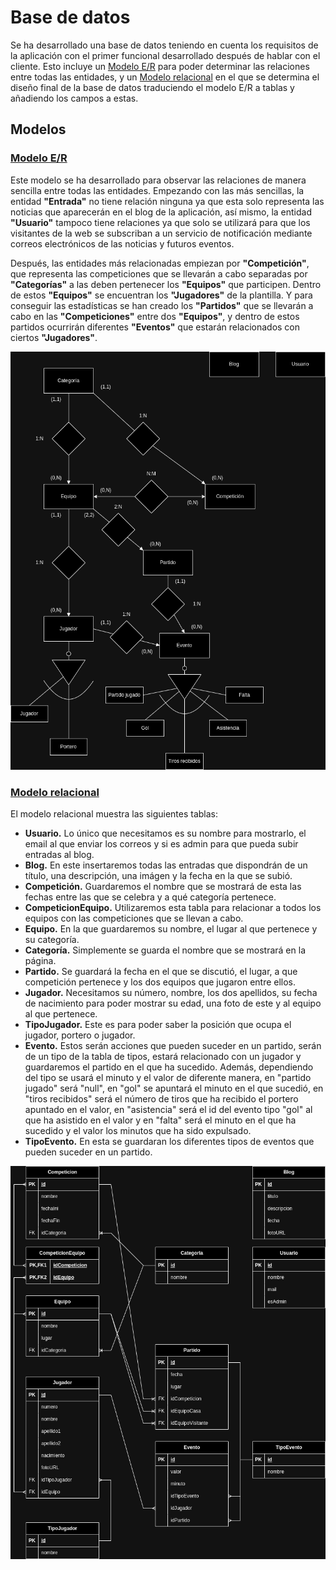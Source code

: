 # Base de datos

Se ha desarrollado una base de datos teniendo en cuenta los requisitos de la
aplicación con el primer funcional desarrollado después de hablar con el
cliente. Esto incluye un [Modelo E/R](#modelo-er) para poder determinar las
relaciones entre todas las entidades, y un
[Modelo relacional](#modelo-relacional) en el que se determina el diseño final
de la base de datos traduciendo el modelo E/R a tablas y añadiendo los campos a estas.

## Modelos

### [Modelo E/R](./design/diagramaERCochinillos.drawio)

Este modelo se ha desarrollado para observar las relaciones de manera sencilla
entre todas las entidades. Empezando con las más sencillas, la entidad
**"Entrada"** no tiene relación ninguna ya que esta solo representa
las noticias que aparecerán en el blog de la aplicación, así mismo, la entidad
**"Usuario"** tampoco tiene relaciones ya que solo se utilizará para que los
visitantes de la web se subscriban a un servicio de notificación mediante
correos electrónicos de las noticias y futuros eventos.

Después, las entidades más relacionadas empiezan por **"Competición"**, que
representa las competiciones que se llevarán
a cabo separadas por **"Categorías"** a las deben pertenecer los **"Equipos"**
que participen. Dentro de estos **"Equipos"** se encuentran los **"Jugadores"**
de la plantilla. Y para conseguir las estadísticas se han creado los
**"Partidos"** que se llevarán a cabo en las **"Competiciones"** entre dos
**"Equipos"**, y dentro de estos partidos ocurrirán diferentes
**"Eventos"** que estarán relacionados con ciertos **"Jugadores"**.

<p align="center" width="100%">
    <img src="./design/diagramaERCochinillos.drawio.png" alt="Modelo E/R" title="Modelo E/R" />
</p>

### [Modelo relacional](./design/diagramaRelacionalCochinillos.drawio)

El modelo relacional muestra las siguientes tablas:

- **Usuario.** Lo único que necesitamos es su nombre para mostrarlo, el email al
    que enviar los correos y si es admin para que pueda subir entradas al blog.
- **Blog.** En este insertaremos todas las entradas que dispondrán de un título,
    una descripción, una imágen y la fecha en la que se subió.
- **Competición.** Guardaremos el nombre que se mostrará de esta las fechas
    entre las que se celebra y a qué categoría pertenece.
- **CompeticionEquipo.** Utilizaremos esta tabla para relacionar a todos los
    equipos con las competiciones que se llevan a cabo.
- **Equipo.** En la que guardaremos su nombre, el lugar al que pertenece y su categoría.
- **Categoría.** Simplemente se guarda el nombre que se mostrará en la página.
- **Partido.** Se guardará la fecha en el que se discutió, el lugar, a que
    competición pertenece y los dos equipos que jugaron entre ellos.
- **Jugador.** Necesitamos su número, nombre, los dos apellidos, su fecha de
    nacimiento para poder mostrar su edad, una foto de este y al equipo al que pertenece.
- **TipoJugador.** Este es para poder saber la posición que ocupa el jugador, portero
    o jugador.
- **Evento.** Estos serán acciones que pueden suceder en un partido, serán de un
    tipo de la tabla de tipos, estará relacionado con un jugador y
    guardaremos el partido en el que ha sucedido. Además, dependiendo del tipo
    se usará el minuto y el valor de diferente manera, en "partido jugado" será
    "null", en "gol" se apuntará el minuto en el que sucedió, en "tiros recibidos"
    será el número de tiros que ha recibido el portero apuntado en el valor, en "asistencia"
    será el id del evento tipo "gol" al que ha asistido en el valor y en "falta"
    será el minuto en el que ha sucedido y el valor los minutos que ha sido expulsado.
- **TipoEvento.** En esta se guardaran los diferentes tipos de eventos que pueden
    suceder en un partido.

<p align="center" width="100%">
    <img src="./design/diagramaRelacionalCochinillos.drawio.png" alt="Modelo relacional" title="Modelo relacional" />
</p>
